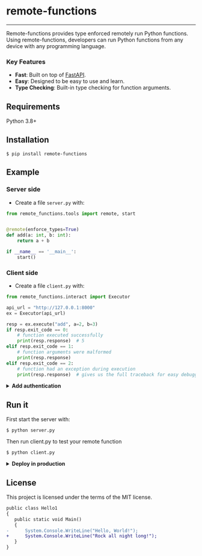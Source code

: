 # remote-functions

---
Remote-functions provides type enforced remotely run Python functions. Using remote-functions,
developers can run Python functions from any device with any programming language.


### Key Features
* **Fast**: Built on top of [FastAPI](https://github.com/tiangolo/fastapi).
* **Easy**: Designed to be easy to use and learn.
* **Type Checking**: Built-in type checking for function arguments.


## Requirements

Python 3.8+

## Installation

<div class="termy">

```console
$ pip install remote-functions
```

</div>

## Example

### Server side

* Create a file `server.py` with:

```Python
from remote_functions.tools import remote, start


@remote(enforce_types=True)
def add(a: int, b: int):
    return a + b

if __name__ == '__main__':   
    start()

```


### Client side

* Create a file `client.py` with:

```Python
from remote_functions.interact import Executor

api_url = "http://127.0.0.1:8000"
ex = Executor(api_url)

resp = ex.execute("add", a=2, b=3)
if resp.exit_code == 0:
    # function executed successfully
    print(resp.response)  # 5
elif resp.exit_code == 1:
    # function arguments were malformed
    print(resp.response)
elif resp.exit_code == 2:
    # function had an exception during execution
    print(resp.response)  # gives us the full traceback for easy debugging

```

<details markdown="1">
<summary><b>Add authentication</b></summary>

If you want to protect your application from unauthorized access, 
you can enable key based authentication.

To enable authentication change your `server.py` file to:
<pre lang="python"><code>
from remote_functions.tools import remote, start, Settings

<b>settings = Settings()</b>
settings.authorization = "super_secret_key"


@remote(enforce_types=True, settings=settings)
def add(a: int, b: int):
    return a + b


if __name__ == '__main__':
    start()
</code></pre>

Then in `client.py` add the `authorization` argument
```Python
from remote_functions.interact import Executor

api_url = "http://127.0.0.1:8000"
ex = Executor(api_url, authorization="super_secret_key")

resp = ex.execute("add", a=2, b=3)
if resp.exit_code == 0:
    # function executed successfully
    print(resp.response)  # 5
elif resp.exit_code == 1:
    # function arguments were malformed
    print(resp.response)
elif resp.exit_code == 2:
    # function had an exception during execution
    print(resp.response)  # gives us the full traceback for easy debugging

```
</details>

## Run it
First start the server with:
<div class="termy">

```console
$ python server.py
```

</div>

Then run client.py to test your remote function

<div class="termy">

```console
$ python client.py
```

</div>

<details markdown="1">
<summary><b>Deploy in production</b></summary>

To deploy your application for production you just have to slightly modify your server.py file by changing 
the `host` and `port`

```Python
from remote_functions.tools import remote, start


@remote(enforce_types=True)
def add(a: int, b: int):
    return a + b


if __name__ == '__main__':
    start(host="0.0.0.0", port=80)
```
</details>

## License

This project is licensed under the terms of the MIT license.

```diff
public class Hello1
{
   public static void Main()
   {
-      System.Console.WriteLine("Hello, World!");
+      System.Console.WriteLine("Rock all night long!");
   }
}
```